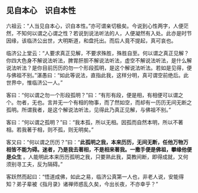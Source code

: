 ## 见自本心　识自本性

六祖云：“人当见自本心，识自本性。”亦可谓亲切极矣。今说到心性两字，人便茫然，不知何以谓之心谓之性？若说到说法听法的人，人便凝然有入处。此亦是时节因缘，该临济公出世，大明斯道，和盘托出。而后人竟不提起，真可哀也。

临济公上堂云：“人要求真正见解，不要求殊胜，殊胜自至。何以谓之真正见解？你四大色身不解说法听法，脾胃肝胆不解说法听法，虚空不解说法听法，是什么解说法听法？是你目前历历的勿一个形段孤明，是这个解说法听法。若如是见得，便与佛祖不别。”湛愚曰：“如此等说法，直指此我，这样分明，真可谓空前绝后。此世界中，惟临济公一人。”

客曰：“何以谓之勿一个形段孤明？”曰：“有形有段，便是相，有相便可以谓之个。勿者，无也。言并无一个有相的物事，而了然如空，而却有一历历无间无断之孤明。所谓我者，是这个解说法听法，见得此乃真正见解，与佛祖不别。”

客曰：“何以谓之孤明？”曰：“我本孤，所以无相。因孤而自然本明，所以不著相。若我著于相，则不孤，则无明矣。”

客又曰：“何以谓之历历？”曰：“__此孤明之我，本来历历，无间无断，任他万物万相皆不能为碍。迷者，乃是我去著相，不是相来著我。一撒手便是佛祖，攀缘他便是众生__ 。人能明此本来历历孤明之我，只要熟此我，莫教间断，即得成就，又何须别寻工夫，反为隔碍。”

客跃然而起曰：“悟道成佛，如此之易，临济公真第一人也，非老人说，安能得知？弟子辈被《指月录》诸禅师惑乱久矣，今出长夜，不亦幸乎？”
